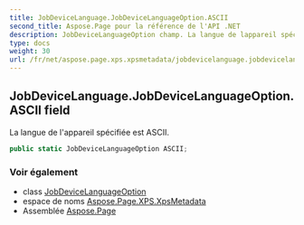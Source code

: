 ```yaml
---
title: JobDeviceLanguage.JobDeviceLanguageOption.ASCII
second_title: Aspose.Page pour la référence de l'API .NET
description: JobDeviceLanguageOption champ. La langue de lappareil spécifiée est ASCII.
type: docs
weight: 30
url: /fr/net/aspose.page.xps.xpsmetadata/jobdevicelanguage.jobdevicelanguageoption/ascii/
---
```

## JobDeviceLanguage.JobDeviceLanguageOption.ASCII field

La langue de l'appareil spécifiée est ASCII.

```csharp
public static JobDeviceLanguageOption ASCII;
```

### Voir également

* class [JobDeviceLanguageOption](../)
* espace de noms [Aspose.Page.XPS.XpsMetadata](../../jobdevicelanguage.jobdevicelanguageoption/)
* Assemblée [Aspose.Page](../../../)


